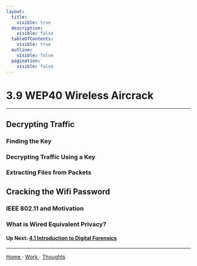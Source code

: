 ```yaml
---
layout:
  title:
    visible: true
  description:
    visible: false
  tableOfContents:
    visible: true
  outline:
    visible: false
  pagination:
    visible: false
---
```


# 3.9 WEP40 Wireless Aircrack

***

## Decrypting Traffic

### Finding the Key

### Decrypting Traffic Using a Key

### Extracting Files from Packets

## Cracking the Wifi Password

### IEEE 802.11 and Motivation

### What is Wired Equivalent Privacy?

#### Up Next: [4.1 Introduction to Digital Forensics](../4-computer-and-digital-forensics/4.1-introduction-to-digital-forensics.md)

***

[Home ](https://app.gitbook.com/o/0kO27okC5uVB9ALX3rho/s/036xtfEIzcEdGegONXWM/)⋅ [Work ](https://app.gitbook.com/o/0kO27okC5uVB9ALX3rho/s/WaFS755Q4sf02CxLcghQ/)⋅ [Thoughts](https://app.gitbook.com/o/0kO27okC5uVB9ALX3rho/s/s4QQPMntQ25hmJToKSOu/)
